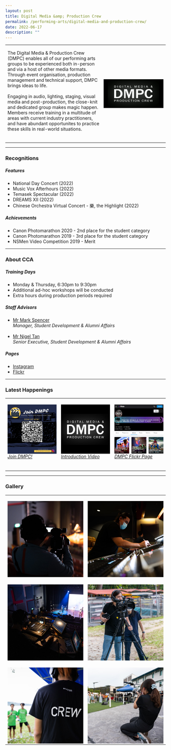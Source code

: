 ```yaml
---
layout: post
title: Digital Media &amp; Production Crew
permalink: /performing-arts/digital-media-and-production-crew/
date: 2022-06-17
description: ""
---
```

<table>
	<tbody>
		<tr>
			<td>
				<p>
The Digital Media &amp; Production Crew (DMPC) enables all of our performing arts groups to be experienced both in-person and via a host of other media formats. Through event organisation, production management and technical support, DMPC brings ideas to life. 
					<br>
					<br>
Engaging in audio, lighting, staging, visual media and post-production, the close-knit and dedicated group makes magic happen. Members receive training in a multitude of areas with current industry practitioners, and have abundant opportunites to practice these skills in real-world situations.
                    <br>
                    <br>
				</p>
			</td>
			<td style="width:40%">
				<img alt="DMPC" style="display:block;margin-left:auto;margin-right:auto;" src="/images/Arts/DMPC/DMPC_logo.png">
			</td>
		</tr>
	</tbody>
</table>
	
<hr>
	
### Recognitions

##### Features
	
<ul>
    <li>National Day Concert (2022)</li>
    <li>Music Vox Afterhours (2022)</li>
    <li>Temasek Spectacular (2022)</li>
    <li>DREAMS XII (2022)</li>
    <li>Chinese Orchestra Virtual Concert - 樂, the Highlight (2022)</li>
</ul>

##### Achievements
	
<ul>
    <li>Canon Photomarathon 2020 - 2nd place for the student category</li>
    <li>Canon Photomarathon 2019 - 3rd place for the student category</li>
    <li>NSMen Video Competition 2019 - Merit</li>  
</ul>

<hr>

### About CCA

##### Training Days
            
<ul>    
    <li>Monday &amp; Thursday, 6:30pm to 9:30pm</li>
	<li>Additional ad-hoc workshops will be conducted</li>
	<li>Extra hours during production periods required</li>
</ul>


##### Staff Advisors

<ul>
	<li>
		<a href="mailto:mark_spencer@tp.edu.sg">Mr Mark Spencer</a>
		<br>
		<i>Manager, Student Development &amp; Alumni Affairs</i>
	</li>
	<br>
	<li>
		<a href="mailto:nigeltan@tp.edu.sg">Mr Nigel Tan</a>
		<br>
		<i>Senior Executive, Student Development &amp; Alumni Affairs</i>
	</li>
</ul>

##### Pages

<ul>
	<li><a href="https://www.instagram.com/tp.dmpc">Instagram</a></li>
    <li><a href="https://www.flickr.com/photos/digitalmediacrewtp/albums">Flickr</a></li>
</ul>

<hr>

### Latest Happenings

<table>
    <tbody><tr>
        <td style="width:33%"><br>
            <a href="https://www.instagram.com/p/CdAuZJ3J8o7/">
                <img src="/images/Arts/DMPC/DMPC_Join DMPC.png" style="display:block;margin-left:auto;margin-right:auto;" alt="DMPC">
                <h6 style="margin-top:0%">Join DMPC!</h6>
            </a>
        </td>
        <td style="width:33%"><br>
            <a href="https://www.instagram.com/p/Ccxkq7UpUca/">
                <img src="/images/Arts/DMPC/DMPC_Introduction Video.png" style="display:block;margin-left:auto;margin-right:auto;" alt="Video">
                <h6 style="margin-top:0%">Introduction Video</h6>
            </a>
        </td>
        <td style="width:33%"><br>
            <a href="https://www.flickr.com/photos/digitalmediacrewtp/albums">
                <img src="/images/Arts/DMPC/DMPC_Flickr.png" style="display:block;margin-left:auto;margin-right:auto;" alt="DMPC">
                <h6 style="margin-top:0%">DMPC Flickr Page</h6> 
            </a>
        </td>
    </tr>
</tbody></table>
	
<hr>

### Gallery

<table>
	<tbody>
		<tr>
			<td style="width:50%"><br>
				<img alt="DMPC" style="display:block;margin-left:auto;margin-right:auto;" src="/images/Arts/DMPC/DMPC_pic_1.jpg">
			</td>
			<td style="width:50%"><br>
				<img alt="DMPC" style="display:block;margin-left:auto;margin-right:auto;" src="/images/Arts/DMPC/DMPC_pic_2.jpg">
			</td>
		</tr>
		<tr>
			<td style="width:50%"><br>
				<img alt="DMPC" style="display:block;margin-left:auto;margin-right:auto;" src="/images/Arts/DMPC/DMPC_pic_3.jpg">
			</td>
			<td style="width:50%"><br>
				<img alt="DMPC" style="display:block;margin-left:auto;margin-right:auto;" src="/images/Arts/DMPC/DMPC_pic_4.jpg">
			</td>
		</tr>
		<tr>
			<td style="width:50%"><br>
				<img alt="DMPC" style="display:block;margin-left:auto;margin-right:auto;" src="/images/Arts/DMPC/DMPC_pic_5.jpg">
			</td>
			<td style="width:50%"><br>
				<img alt="DMPC" style="display:block;margin-left:auto;margin-right:auto;" src="/images/Arts/DMPC/DMPC_pic_6.jpg">
			</td>
		</tr>
	</tbody>
</table>